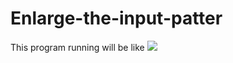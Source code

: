 # Enlarge-the-input-patter
This program running will be like
<img src='https://i.imgur.com/LjFspFW.jpg'></img>
